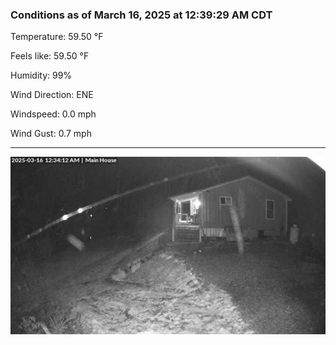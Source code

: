 ### Conditions as of March 16, 2025 at 12:39:29 AM CDT 

Temperature: 59.50 &deg;F

Feels like: 59.50 &deg;F

Humidity: 99%

Wind Direction: ENE

Windspeed: 0.0 mph

Wind Gust: 0.7 mph

---

<img src="./images/latest.jpeg"/>


